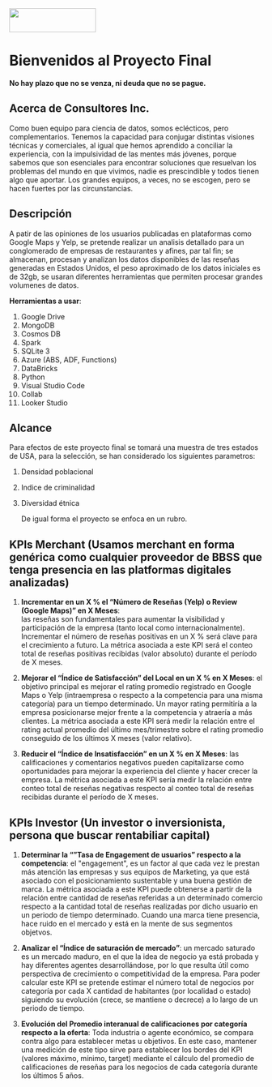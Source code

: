 <img src="src\images\logopeq1.png" width="171" height="47">

# Bienvenidos al Proyecto Final
**No hay plazo que no se venza, ni deuda que no se pague.**

## Acerca de Consultores Inc.

Como buen equipo para ciencia de datos, somos eclécticos, pero complementarios.
Tenemos la capacidad para conjugar distintas visiones técnicas y comerciales, al igual que hemos aprendido a conciliar la experiencia, con la impulsividad de las mentes más jóvenes, porque sabemos que son esenciales para encontrar soluciones que resuelvan los problemas del mundo en que vivimos, nadie es prescindible y todos tienen algo que aportar.
Los grandes equipos, a veces, no se escogen, pero se hacen fuertes por las circunstancias.

## Descripción

A patir de las opiniones de los usuarios publicadas en plataformas como Google Maps y Yelp, se pretende realizar un analisis detallado para un conglomerado de empresas de restaurantes y afines, par tal fin; se almacenan, procesan y analizan los datos disponibles de las reseñas generadas en Estados Unidos, el peso aproximado de los datos iniciales es de 32gb, se usaran diferentes herramientas que permiten procesar grandes volumenes de datos.

**Herramientas a usar**:
1. Google Drive
2. MongoDB
3. Cosmos DB
4. Spark
5. SQLite 3
6. Azure (ABS, ADF, Functions)
7. DataBricks
8. Python
9. Visual Studio Code
10. Collab
11. Looker Studio

   

## Alcance

   Para efectos de este proyecto final se tomará una muestra de tres estados de USA, para la selección, se han considerado los siguientes parametros:
1. Densidad poblacional
2. Indice de criminalidad
3. Diversidad étnica
   
   De igual forma el proyecto se enfoca en un rubro.

## KPIs Merchant (Usamos merchant en forma genérica como cualquier proveedor de BBSS que tenga presencia en las platformas digitales analizadas)

1. **Incrementar en un X % el “Número de Reseñas (Yelp) o Review (Google Maps)” en X Meses**:   
   las reseñas son fundamentales para aumentar la visibilidad y participación de la
   empresa (tanto local como internacionalmente). Incrementar el número de reseñas positivas
   en un X % será clave para el crecimiento a futuro. La métrica asociada a este KPI será el
   conteo total de reseñas positivas recibidas (valor absoluto) durante el período de X meses.

2. **Mejorar el “Índice de Satisfacción” del Local en un X % en X Meses**: el objetivo
   principal es mejorar el rating promedio registrado en Google Maps o Yelp (intraempresa o
   respecto a la competencia para una misma categoría) para un tiempo determinado. Un
   mayor rating permitiría a la empresa posicionarse mejor frente a la competencia y atraería a
   más clientes. La métrica asociada a este KPI será medir la relación entre el rating actual
   promedio del último mes/trimestre sobre el rating promedio conseguido de los últimos X
   meses (valor relativo).
3. **Reducir el “Índice de Insatisfacción” en un X % en X Meses**: las calificaciones y
   comentarios negativos pueden capitalizarse como oportunidades para mejorar la
   experiencia del cliente y hacer crecer la empresa. La métrica asociada a este KPI sería
   medir la relación entre conteo total de reseñas negativas respecto al conteo total de reseñas
   recibidas durante el período de X meses.

## KPIs Investor (Un investor o inversionista, persona que buscar rentabiliar capital)

1. **Determinar la “”Tasa de Engagement de usuarios” respecto a la competencia**: el
   "engagement", es un factor al que cada vez le prestan más atención las empresas y sus
   equipos de Marketing, ya que está asociado con el posicionamiento sustentable y una
   buena gestión de marca. La métrica asociada a este KPI puede obtenerse a partir de la
   relación entre cantidad de reseñas referidas a un determinado comercio respecto a la
   cantidad total de reseñas realizadas por dicho usuario en un periodo de tiempo
   determinado. Cuando una marca tiene presencia, hace ruido en el mercado y está en la
   mente de sus segmentos objetvos.
   
3. **Analizar el “Índice de saturación de mercado”**: un mercado saturado es un
   mercado maduro, en el que la idea de negocio ya está probada y hay diferentes agentes
   desarrollándose, por lo que resulta útil como perspectiva de crecimiento o competitividad de
   la empresa. Para poder calcular este KPI se pretende estimar el número total de negocios
   por categoría por cada X cantidad de habitantes (por localidad o estado) siguiendo su
   evolución (crece, se mantiene o decrece) a lo largo de un periodo de tiempo.
   
5. **Evolución del Promedio interanual de calificaciones por categoría respecto a la oferta**:
   Toda industria o agente económico, se compara contra algo para establecer metas u objetivos.
   En este caso, mantener una medición de este tipo sirve para establecer los bordes del KPI
   (valores máximo, mínimo, target) mediante el cálculo del promedio de calificaciones de reseñas
   para los negocios de cada categoría durante los últimos 5 años.
